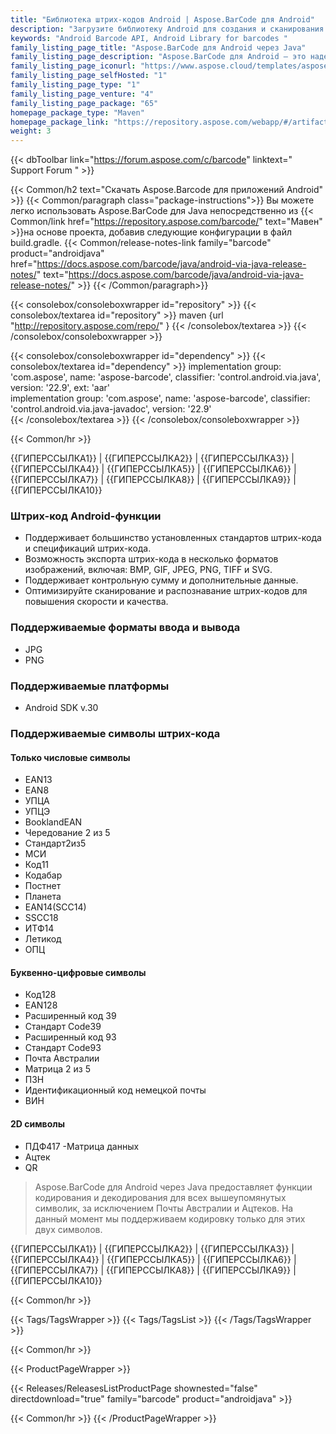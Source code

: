 ```yaml
---
title: "Библиотека штрих-кодов Android | Aspose.BarCode для Android"
description: "Загрузите библиотеку Android для создания и сканирования штрих-кодов, которая поддерживает 1D, 2D и почтовые штрих-коды. Android Barcode API позволяет разработчикам настраивать коды, указывая различные символы,"
keywords: "Android Barcode API, Android Library for barcodes "
family_listing_page_title: "Aspose.BarCode для Android через Java"
family_listing_page_description: "Aspose.BarCode для Android — это надежный компонент для генерации и распознавания штрих-кодов, написанный на Java. Он позволяет разработчикам быстро и легко добавлять функции генерации и распознавания штрих-кодов в свои Java-приложения."
family_listing_page_iconurl: "https://www.aspose.cloud/templates/aspose/App_Themes/V3/images/barcode/272x272/aspose_barcode-for-java-min.png"
family_listing_page_selfHosted: "1"
family_listing_page_type: "1"
family_listing_page_venture: "4"
family_listing_page_package: "65"
homepage_package_type: "Maven"
homepage_package_link: "https://repository.aspose.com/webapp/#/artifacts/browse/tree/General/repo/com/aspose/aspose-barcode"
weight: 3
---
```


{{< dbToolbar link="https://forum.aspose.com/c/barcode" linktext=" Support Forum " >}}

{{< Common/h2 text="Скачать Aspose.Barcode для приложений Android"  >}}
{{< Common/paragraph class="package-instructions">}}
Вы можете легко использовать Aspose.BarCode для Java непосредственно из
{{< Common/link href="https://repository.aspose.com/barcode/" text="Мавен"  >}}на основе проекта, добавив следующие конфигурации в файл build.gradle.
{{< Common/release-notes-link family="barcode" product="androidjava" href="https://docs.aspose.com/barcode/java/android-via-java-release-notes/" text="https://docs.aspose.com/barcode/java/android-via-java-release-notes/"  >}}
{{< /Common/paragraph>}}

{{< consolebox/consoleboxwrapper id="repository" >}}
{{< consolebox/textarea id="repository" >}}
maven {url "http://repository.aspose.com/repo/" }
{{< /consolebox/textarea >}}
{{< /consolebox/consoleboxwrapper >}}

{{< consolebox/consoleboxwrapper id="dependency" >}}
{{< consolebox/textarea id="dependency" >}}
implementation group: 'com.aspose', name: 'aspose-barcode', classifier: 'control.android.via.java', version: '22.9', ext: 'aar'      
implementation group: 'com.aspose', name: 'aspose-barcode', classifier: 'control.android.via.java-javadoc', version: '22.9'     
{{< /consolebox/textarea >}}
{{< /consolebox/consoleboxwrapper >}}

{{< Common/hr >}}

{{ГИПЕРССЫЛКА1}} | {{ГИПЕРССЫЛКА2}} | {{ГИПЕРССЫЛКА3}} | {{ГИПЕРССЫЛКА4}} | {{ГИПЕРССЫЛКА5}} | {{ГИПЕРССЫЛКА6}} | {{ГИПЕРССЫЛКА7}} | {{ГИПЕРССЫЛКА8}} | {{ГИПЕРССЫЛКА9}} | {{ГИПЕРССЫЛКА10}}

### Штрих-код Android-функции

- Поддерживает большинство установленных стандартов штрих-кода и спецификаций штрих-кода.
- Возможность экспорта штрих-кода в несколько форматов изображений, включая: BMP, GIF, JPEG, PNG, TIFF и SVG.
- Поддерживает контрольную сумму и дополнительные данные.
- Оптимизируйте сканирование и распознавание штрих-кодов для повышения скорости и качества.

### Поддерживаемые форматы ввода и вывода

- JPG
- PNG

### Поддерживаемые платформы

- Android SDK v.30

### Поддерживаемые символы штрих-кода

#### Только числовые символы

- EAN13
- EAN8
- УПЦА
- УПЦЭ
- BooklandEAN
- Чередование 2 из 5
- Стандарт2из5
- МСИ
- Код11
- Кодабар
- Постнет
- Планета
- EAN14(SCC14)
- SSCC18
- ИТФ14
- Летикод
- ОПЦ

#### Буквенно-цифровые символы

- Код128
- EAN128
- Расширенный код 39
- Стандарт Code39
- Расширенный код 93
- Стандарт Code93
- Почта Австралии
- Матрица 2 из 5
- ПЗН
- Идентификационный код немецкой почты
- ВИН

#### 2D символы

- ПДФ417
-Матрица данных
- Ацтек
- QR

> Aspose.BarCode для Android через Java предоставляет функции кодирования и декодирования для всех вышеупомянутых символик, за исключением Почты Австралии и Ацтеков. На данный момент мы поддерживаем кодировку только для этих двух символов.

{{ГИПЕРССЫЛКА1}} | {{ГИПЕРССЫЛКА2}} | {{ГИПЕРССЫЛКА3}} | {{ГИПЕРССЫЛКА4}} | {{ГИПЕРССЫЛКА5}} | {{ГИПЕРССЫЛКА6}} | {{ГИПЕРССЫЛКА7}} | {{ГИПЕРССЫЛКА8}} | {{ГИПЕРССЫЛКА9}} | {{ГИПЕРССЫЛКА10}}

{{< Common/hr >}}

{{< Tags/TagsWrapper >}}
{{< Tags/TagsList >}}
{{< /Tags/TagsWrapper >}}

{{< Common/hr >}}

{{< ProductPageWrapper >}}

<!-- ReleasesListProductPage-->

{{< Releases/ReleasesListProductPage shownested="false"  directdownload="true" family="barcode" product="androidjava" >}}

<!-- /ReleasesListProductPage-->

{{< Common/hr >}}
{{< /ProductPageWrapper >}}

